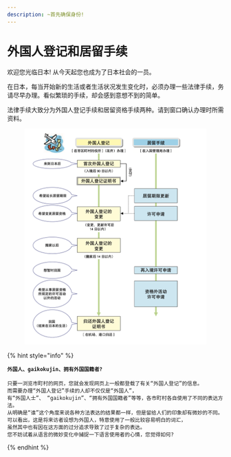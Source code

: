 ```yaml
---
description: ~首先确保身份!
---
```


# 外国人登记和居留手续

欢迎您光临日本! 从今天起您也成为了日本社会的一员。

在日本，每当开始新的生活或者生活状况发生变化时，必须办理一些法律手续，务请尽早办理。看似繁琐的手续，却会感到意想不到的简单。

法律手续大致分为外国人登记手续和居留资格手续两种。请到窗口确认办理时所需资料。

<figure><img src="../../.gitbook/assets/スクリーンショット 2023-08-21 19.22.12 (4).png" alt=""><figcaption></figcaption></figure>

{% hint style="info" %}
<pre><code><strong>外国人、gaikokujin、拥有外国国籍者?
</strong>
只要一浏览市町村的网页，您就会发现网页上一般都登载了有关“外国人登记”的信息。
而需要办理“外国人登记”手续的人却不仅仅是“外国人”，
有“外国人士”、 “gaikokujin”、“拥有外国国籍者”等等，各市町村各自使用了不同的表达方法。
从明确是“谁”这个角度来说各种方法表达的结果都一样，但是留给人们的印象却有微妙的不同。
可以看出，这是将来访者设想为外国人，特意使用了一般比较容易明白的词汇，
虽然其中也有因在这方面的过分追求导致了过于复杂的表达。
您不妨试着从语言的微妙变化中捕捉一下语言使用者的心情，您觉得如何?
</code></pre>
{% endhint %}
